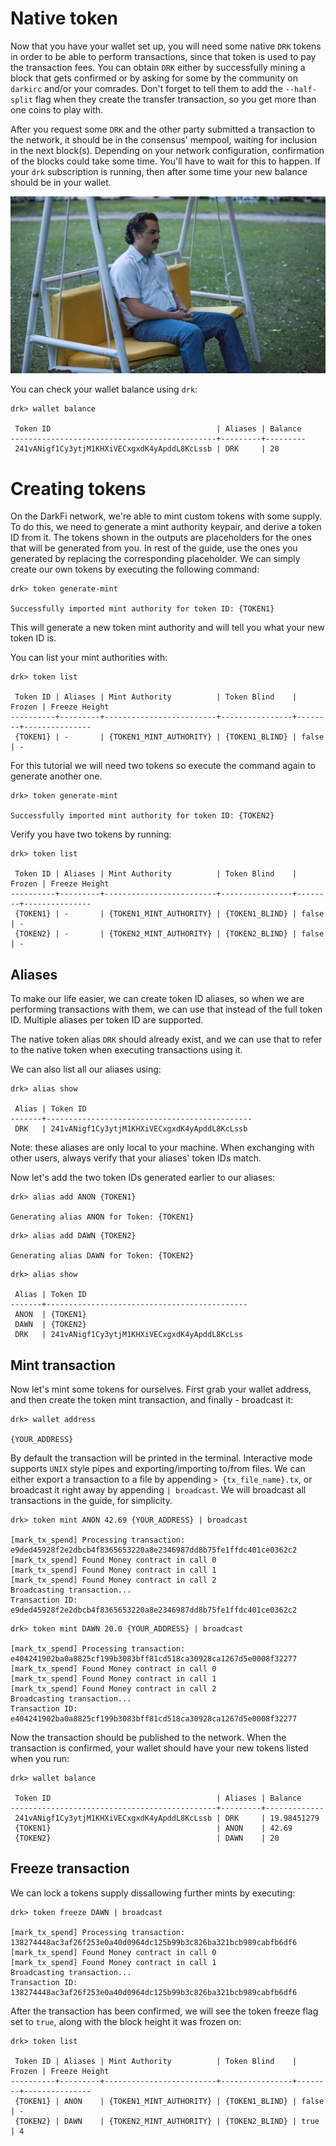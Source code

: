 # Native token

Now that you have your wallet set up, you will need some native `DRK`
tokens in order to be able to perform transactions, since that token
is used to pay the transaction fees. You can obtain `DRK` either by
successfully mining a block that gets confirmed or by asking for some
by the community on `darkirc` and/or your comrades. Don't forget to
tell them to add the `--half-split` flag when they create the transfer
transaction, so you get more than one coins to play with.

After you request some `DRK` and the other party submitted a
transaction to the network, it should be in the consensus' mempool,
waiting for inclusion in the next block(s). Depending on your network
configuration, confirmation of the blocks could take some time. You'll
have to wait for this to happen. If your `drk` subscription is running,
then after some time your new balance should be in your wallet.

![pablo-waiting0](img/pablo0.jpg)

You can check your wallet balance using `drk`:

```shell
drk> wallet balance

 Token ID                                     | Aliases | Balance
----------------------------------------------+---------+---------
 241vANigf1Cy3ytjM1KHXiVECxgxdK4yApddL8KcLssb | DRK     | 20
```

# Creating tokens

On the DarkFi network, we're able to mint custom tokens with some
supply. To do this, we need to generate a mint authority keypair,
and derive a token ID from it. The tokens shown in the outputs are
placeholders for the ones that will be generated from you. In rest of
the guide, use the ones you generated by replacing the corresponding
placeholder. We can simply create our own tokens by executing the
following command:

```shell
drk> token generate-mint

Successfully imported mint authority for token ID: {TOKEN1}
```

This will generate a new token mint authority and will tell you what
your new token ID is.

You can list your mint authorities with:

```shell
drk> token list

 Token ID | Aliases | Mint Authority          | Token Blind    | Frozen | Freeze Height
----------+---------+-------------------------+----------------+--------+---------------
 {TOKEN1} | -       | {TOKEN1_MINT_AUTHORITY} | {TOKEN1_BLIND} | false  | -

```

For this tutorial we will need two tokens so execute the command again
to generate another one.

```shell
drk> token generate-mint

Successfully imported mint authority for token ID: {TOKEN2}
```

Verify you have two tokens by running:

```shell
drk> token list

 Token ID | Aliases | Mint Authority          | Token Blind    | Frozen | Freeze Height
----------+---------+-------------------------+----------------+--------+---------------
 {TOKEN1} | -       | {TOKEN1_MINT_AUTHORITY} | {TOKEN1_BLIND} | false  | -
 {TOKEN2} | -       | {TOKEN2_MINT_AUTHORITY} | {TOKEN2_BLIND} | false  | -

```

## Aliases

To make our life easier, we can create token ID aliases, so when we
are performing transactions with them, we can use that instead of the
full token ID. Multiple aliases per token ID are supported.

The native token alias `DRK` should already exist, and we can use that
to refer to the native token when executing transactions using it.

We can also list all our aliases using:

```shell
drk> alias show

 Alias | Token ID
-------+----------------------------------------------
 DRK   | 241vANigf1Cy3ytjM1KHXiVECxgxdK4yApddL8KcLssb
```

Note: these aliases are only local to your machine. When exchanging
with other users, always verify that your aliases' token IDs match.

Now let's add the two token IDs generated earlier to our aliases:

```shell
drk> alias add ANON {TOKEN1}

Generating alias ANON for Token: {TOKEN1}
```

```shell
drk> alias add DAWN {TOKEN2}

Generating alias DAWN for Token: {TOKEN2}
```

```shell
drk> alias show

 Alias | Token ID
-------+---------------------------------------------
 ANON  | {TOKEN1}
 DAWN  | {TOKEN2}
 DRK   | 241vANigf1Cy3ytjM1KHXiVECxgxdK4yApddL8KcLss
```

## Mint transaction

Now let's mint some tokens for ourselves. First grab your wallet address,
and then create the token mint transaction, and finally - broadcast it:

```shell
drk> wallet address

{YOUR_ADDRESS}
```

By default the transaction will be printed in the terminal. Interactive
mode supports `UNIX` style pipes and exporting/importing to/from files.
We can either export a transaction to a file by appending
`> {tx_file_name}.tx`, or broadcast it right away by appending
`| broadcast`. We will broadcast all transactions in the guide, for
simplicity.

```shell
drk> token mint ANON 42.69 {YOUR_ADDRESS} | broadcast

[mark_tx_spend] Processing transaction: e9ded45928f2e2dbcb4f8365653220a8e2346987dd8b75fe1ffdc401ce0362c2
[mark_tx_spend] Found Money contract in call 0
[mark_tx_spend] Found Money contract in call 1
[mark_tx_spend] Found Money contract in call 2
Broadcasting transaction...
Transaction ID: e9ded45928f2e2dbcb4f8365653220a8e2346987dd8b75fe1ffdc401ce0362c2
```

```shell
drk> token mint DAWN 20.0 {YOUR_ADDRESS} | broadcast

[mark_tx_spend] Processing transaction: e404241902ba0a8825cf199b3083bff81cd518ca30928ca1267d5e0008f32277
[mark_tx_spend] Found Money contract in call 0
[mark_tx_spend] Found Money contract in call 1
[mark_tx_spend] Found Money contract in call 2
Broadcasting transaction...
Transaction ID: e404241902ba0a8825cf199b3083bff81cd518ca30928ca1267d5e0008f32277
```

Now the transaction should be published to the network. When the
transaction is confirmed, your wallet should have your new tokens
listed when you run:

```shell
drk> wallet balance

 Token ID                                     | Aliases | Balance
----------------------------------------------+---------+-------------
 241vANigf1Cy3ytjM1KHXiVECxgxdK4yApddL8KcLssb | DRK     | 19.98451279
 {TOKEN1}                                     | ANON    | 42.69
 {TOKEN2}                                     | DAWN    | 20
```

## Freeze transaction

We can lock a tokens supply dissallowing further mints by executing:


```shell
drk> token freeze DAWN | broadcast

[mark_tx_spend] Processing transaction: 138274448ac3af26f253e0a40d0964dc125b99b3c826ba321bcb989cabfb6df6
[mark_tx_spend] Found Money contract in call 0
[mark_tx_spend] Found Money contract in call 1
Broadcasting transaction...
Transaction ID: 138274448ac3af26f253e0a40d0964dc125b99b3c826ba321bcb989cabfb6df6
```

After the transaction has been confirmed, we will see the token freeze
flag set to `true`, along with the block height it was frozen on:

```shell
drk> token list

 Token ID | Aliases | Mint Authority          | Token Blind    | Frozen | Freeze Height
----------+---------+-------------------------+----------------+--------+---------------
 {TOKEN1} | ANON    | {TOKEN1_MINT_AUTHORITY} | {TOKEN1_BLIND} | false  | -
 {TOKEN2} | DAWN    | {TOKEN2_MINT_AUTHORITY} | {TOKEN2_BLIND} | true   | 4

```
